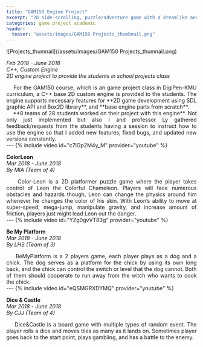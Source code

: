 ```yaml
---
title: "GAM150 Engine Project"
excerpt: "2D side-scrolling, puzzle/adventure game with a dreamlike and dark atmosphere"
categories: game project academic
header:
  teaser: "assets/images/GAM150 Projects_thumbnail.png"
---
```


![Projects_thumnail](/assets/images/GAM150 Projects_thumnail.png)

*Feb 2018 - June 2018*  
*C++, Custom Engine*  
*2D engine project to provide the students in school projects class*  

<div style="text-align: justify" markdown="1">
&nbsp;&nbsp;&nbsp;&nbsp;For the GAM150 course, which is an game project class in DigiPen-KMU curriculum, a C++ base 2D custom engine is provided to the students. The engine supports necessary features for **2D game development using SDL graphic API and Box2D library**, and **base engine parts from scratch**.
</div>

<div style="text-align: justify" markdown="1">
&nbsp;&nbsp;&nbsp;&nbsp;**8 teams of 28 students worked on their project with this engine**. Not only just implemented but also I and professor Ly gathered feedback/requests from the students having a session to instruct how to use the engine so that I added new features, fixed bugs, and updated new versions constantly.
</div>
---
{% include video id="c7lGp2M4y_M" provider="youtube" %}

**ColorLeon**  
*Mar 2018 - June 2018*  
*By MIA (Team of 4)*  

<div style="text-align: justify" markdown="1">
&nbsp;&nbsp;&nbsp;&nbsp;Color-Leon is a 2D platformer puzzle game where the player takes control of Leon the Colorful Chameleon. Players will face numerous obstacles and hazards though, Leon can change the physics around him whenever he changes the color of his skin. With Leon’s ability to move at super-speed, mega-jump, manipulate gravity, and increase amount of friction, players just might lead Leon out the danger.
</div>
---
{% include video id="YZg0gvVT83g" provider="youtube" %}

**Be My Platform**  
*Mar 2018 - June 2018*  
*By LHS (Team of 3)*  

<div style="text-align: justify" markdown="1">
&nbsp;&nbsp;&nbsp;&nbsp;BeMyPlatform is a 2 players game, each player plays as a dog and a chick. The dog serves as a platform for the chick by using its own long back, and the chick can control the switch or level that the dog cannot. Both of them should cooperate to run away from the witch who wants to cook the chick.
</div>
---
{% include video id="eQSMGRXDYMQ" provider="youtube" %}

**Dice & Castle**  
*Mar 2018 - June 2018*  
*By CJJ (Team of 4)*  

<div style="text-align: justify" markdown="1">
&nbsp;&nbsp;&nbsp;&nbsp;Dice&Castle is a board game with multiple types of random event. The player rolls a dice and moves tiles as many as it lands on. Sometimes player goes back to the start point, plays gambling, and has a battle to the enemy.
</div>
